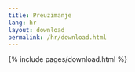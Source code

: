 ```yaml
---
title: Preuzimanje
lang: hr
layout: download
permalink: /hr/download.html
---
```


{% include pages/download.html %}
